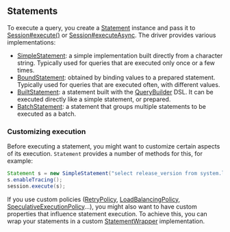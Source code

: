 ## Statements

To execute a query, you  create a [Statement] instance and pass it to [Session#execute()][execute] or
[Session#executeAsync][executeAsync]. The driver provides various implementations:

* [SimpleStatement](simple/): a simple implementation built directly from a
  character string. Typically used for queries that are executed only
  once or a few times.
* [BoundStatement](prepared/): obtained by binding values to a prepared
  statement. Typically used for queries that are executed
  often, with different values.
* [BuiltStatement](built/): a statement built with the [QueryBuilder] DSL. It
  can be executed directly like a simple statement, or prepared.
* [BatchStatement](batch/): a statement that groups multiple statements to be
  executed as a batch.


### Customizing execution

Before executing a statement, you might want to customize certain
aspects of its execution. `Statement` provides a number of methods for
this, for example:

```java
Statement s = new SimpleStatement("select release_version from system.local");
s.enableTracing();
session.execute(s);
```

If you use custom policies ([RetryPolicy], [LoadBalancingPolicy],
[SpeculativeExecutionPolicy]...), you might also want to have custom
properties that influence statement execution. To achieve this, you can
wrap your statements in a custom [StatementWrapper] implementation.

[Statement]:                  http://docs.datastax.com/en/drivers/java/2.1/com/datastax/driver/core/Statement.html
[QueryBuilder]:               http://docs.datastax.com/en/drivers/java/2.1/com/datastax/driver/core/querybuilder/QueryBuilder.html
[StatementWrapper]:           http://docs.datastax.com/en/drivers/java/2.1/com/datastax/driver/core/StatementWrapper.html
[RetryPolicy]:                http://docs.datastax.com/en/drivers/java/2.1/com/datastax/driver/core/policies/RetryPolicy.html
[LoadBalancingPolicy]:        http://docs.datastax.com/en/drivers/java/2.1/com/datastax/driver/core/policies/LoadBalancingPolicy.html
[SpeculativeExecutionPolicy]: http://docs.datastax.com/en/drivers/java/2.1/com/datastax/driver/core/policies/SpeculativeExecutionPolicy.html
[execute]:                    http://docs.datastax.com/en/drivers/java/2.1/com/datastax/driver/core/Session.html#execute-com.datastax.driver.core.Statement-
[executeAsync]:               http://docs.datastax.com/en/drivers/java/2.1/com/datastax/driver/core/Session.html#executeAsync-com.datastax.driver.core.Statement-
